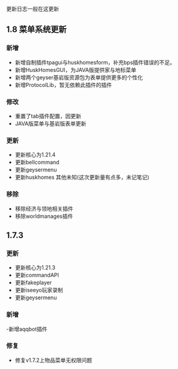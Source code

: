 更新日志一般在这更新

## 1.8  菜单系统更新

### 新增
- 新增自制插件tpagui与huskhomesform，补充bps插件错误的不足。
- 新增HuskHomesGUI，为JAVA版提供家与地标菜单
- 新增两个geyser基岩版资源包为表单提供更多的个性化
- 新增ProtocolLib，暂无依赖此插件的插件

### 修改
- 重置了tab插件配置，因更新
- JAVA版菜单与基岩版表单更新

### 更新
- 更新核心为1.21.4
- 更新bellcommand
- 更新geysermenu
- 更新huskhomes
其他未知(这次更新量有点多，未记笔记)

### 移除
- 移除经济与领地相关插件
- 移除worldmanages插件

## 1.7.3

### 更新
- 更新核心为1.21.3
- 更新commandAPI
- 更新fakeplayer
- 更新iseeyo玩家录制
- 更新geysermenu
### 新增
-新增aqqbot插件
### 修复
- 修复v1.7.2上物品菜单无权限问题